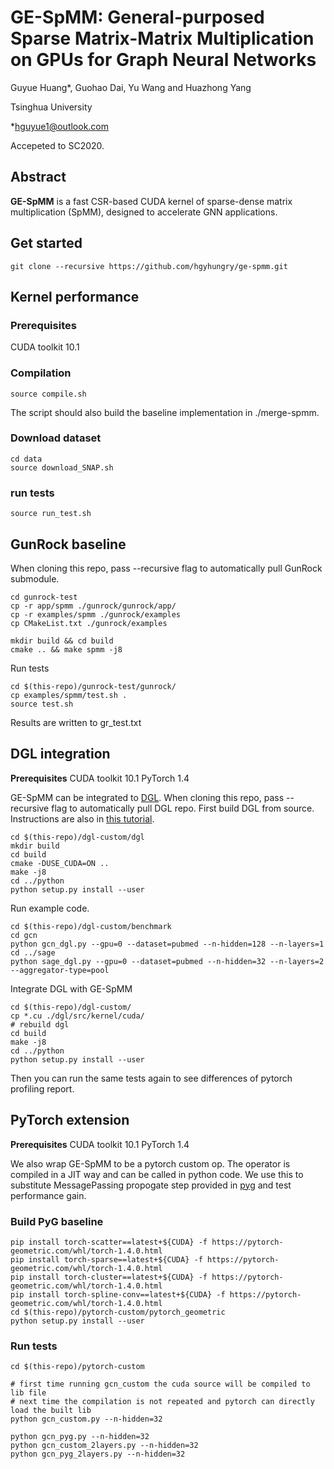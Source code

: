 # GE-SpMM: General-purposed Sparse Matrix-Matrix Multiplication on GPUs for Graph Neural Networks

Guyue Huang\*, Guohao Dai, Yu Wang and Huazhong Yang

Tsinghua University

\*hguyue1@outlook.com

Accepeted to SC2020.

## Abstract
**GE-SpMM** is a fast CSR-based CUDA kernel of sparse-dense matrix multiplication (SpMM), designed to accelerate GNN applications.

## Get started
```
git clone --recursive https://github.com/hgyhungry/ge-spmm.git
```

## Kernel performance

### Prerequisites
CUDA toolkit 10.1

### Compilation
```
source compile.sh
```
The script should also build the baseline implementation in ./merge-spmm. 

### Download dataset
```
cd data
source download_SNAP.sh
```

### run tests
```
source run_test.sh
```

## GunRock baseline
When cloning this repo, pass --recursive flag to automatically pull GunRock submodule.
```
cd gunrock-test
cp -r app/spmm ./gunrock/gunrock/app/
cp -r examples/spmm ./gunrock/examples
cp CMakeList.txt ./gunrock/examples

mkdir build && cd build
cmake .. && make spmm -j8
```

Run tests
``` 
cd $(this-repo)/gunrock-test/gunrock/
cp examples/spmm/test.sh .
source test.sh
```
Results are written to gr_test.txt

## DGL integration

**Prerequisites** CUDA toolkit 10.1  PyTorch 1.4

GE-SpMM can be integrated to [DGL](dgl.ai). When cloning this repo, pass --recursive flag to automatically pull DGL repo. First build DGL from source. Instructions are also in [this tutorial](https://docs.dgl.ai/install/index.html#install-from-source).
```
cd $(this-repo)/dgl-custom/dgl
mkdir build
cd build
cmake -DUSE_CUDA=ON ..
make -j8
cd ../python
python setup.py install --user
```
Run example code.
```
cd $(this-repo)/dgl-custom/benchmark
cd gcn
python gcn_dgl.py --gpu=0 --dataset=pubmed --n-hidden=128 --n-layers=1 
cd ../sage
python sage_dgl.py --gpu=0 --dataset=pubmed --n-hidden=32 --n-layers=2 --aggregator-type=pool
```

Integrate DGL with GE-SpMM
```
cd $(this-repo)/dgl-custom/
cp *.cu ./dgl/src/kernel/cuda/
# rebuild dgl
cd build
make -j8
cd ../python
python setup.py install --user
```
Then you can run the same tests again to see differences of pytorch profiling report.

## PyTorch extension

**Prerequisites** CUDA toolkit 10.1  PyTorch 1.4

We also wrap GE-SpMM to be a pytorch custom op. The operator is compiled in a JIT way and can be called in python code. We use this to substitute MessagePassing propogate step provided in [pyg](https://github.com/rusty1s/pytorch_geometric) and test performance gain.
### Build PyG baseline
```
pip install torch-scatter==latest+${CUDA} -f https://pytorch-geometric.com/whl/torch-1.4.0.html
pip install torch-sparse==latest+${CUDA} -f https://pytorch-geometric.com/whl/torch-1.4.0.html
pip install torch-cluster==latest+${CUDA} -f https://pytorch-geometric.com/whl/torch-1.4.0.html
pip install torch-spline-conv==latest+${CUDA} -f https://pytorch-geometric.com/whl/torch-1.4.0.html
cd $(this-repo)/pytorch-custom/pytorch_geometric
python setup.py install --user
```
### Run tests
```
cd $(this-repo)/pytorch-custom

# first time running gcn_custom the cuda source will be compiled to lib file
# next time the compilation is not repeated and pytorch can directly load the built lib
python gcn_custom.py --n-hidden=32

python gcn_pyg.py --n-hidden=32
python gcn_custom_2layers.py --n-hidden=32
python gcn_pyg_2layers.py --n-hidden=32
```
